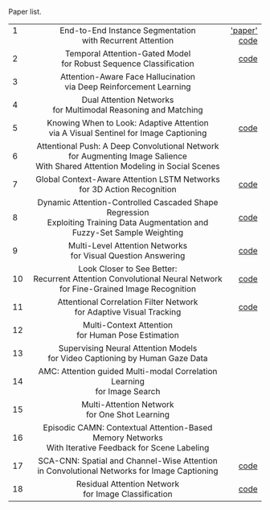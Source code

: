 Paper list.


|               |               |       |
| ------------- |:-------------:| -----:|
| 1      |  End-to-End Instance Segmentation <br> with Recurrent Attention  |['paper'](http://openaccess.thecvf.com/content_cvpr_2017/papers/Teney_Graph-Structured_Representations_for_CVPR_2017_paper.pdf)<br>[code](https://github.com/renmengye/rec-attend-public)|
| 2     |Temporal Attention-Gated Model <br> for Robust Sequence Classification      |[code](https://github.com/wenjiepei/TAGM)|
| 3 | Attention-Aware Face Hallucination <br>  via Deep Reinforcement Learning    |    |
| 4      |  Dual Attention Networks <br>  for Multimodal Reasoning and Matching      |    |
| 5 |  Knowing When to Look: Adaptive Attention <br>  via A Visual Sentinel for Image Captioning     |[code](https://github.com/jiasenlu/AdaptiveAttention)|
| 6      |  Attentional Push: A Deep Convolutional Network <br>  for Augmenting Image Salience <br> With Shared Attention Modeling in Social Scenes  |   |
| 7 |Global Context-Aware Attention LSTM Networks <br>  for 3D Action Recognition |[code](https://github.com/bearpaw/pose-attention)|
| 8      |Dynamic Attention-Controlled Cascaded Shape Regression <br> Exploiting Training Data Augmentation and Fuzzy-Set Sample Weighting|[code](https://github.com/FengZhenhua/DAC-CSR)|
| 9 |Multi-Level Attention Networks <br>  for Visual Question Answering|[code](https://github.com/kanchen-usc/amc_att)|
| 10     |Look Closer to See Better: <br>  Recurrent Attention Convolutional Neural Network <br> for Fine-Grained Image Recognition|[code](https://github.com/Jianlong-Fu/Recurrent-Attention-CNN )|
| 11 |Attentional Correlation Filter Network <br>  for Adaptive Visual Tracking|[code](https://github.com/bearpaw/pose-attention)|
| 12      |Multi-Context Attention <br>  for Human Pose Estimation|   |
| 13 |Supervising Neural Attention Models <br>  for Video Captioning by Human Gaze Data|     |
| 14      |AMC: Attention guided Multi-modal Correlation Learning <br>  for Image Search|    |
| 15 |Multi-Attention Network <br>  for One Shot Learning|    |
| 16      |Episodic CAMN: Contextual Attention-Based Memory Networks <br> With Iterative Feedback for Scene Labeling|   |
| 17 |SCA-CNN: Spatial and Channel-Wise Attention <br>  in Convolutional Networks for Image Captioning|[code](https://github.com/zjuchenlong/sca-cnn)|
| 18     |Residual Attention Network <br>  for Image Classification|[code](https://github.com/buptwangfei/residual-attention-network)|
